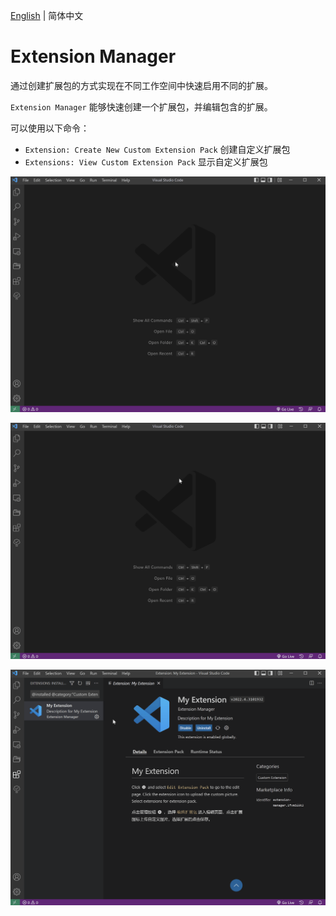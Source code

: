 [English](README.md) | 简体中文

# Extension Manager

通过创建扩展包的方式实现在不同工作空间中快速启用不同的扩展。

`Extension Manager` 能够快速创建一个扩展包，并编辑包含的扩展。

可以使用以下命令：

- `Extension: Create New Custom Extension Pack` 创建自定义扩展包
- `Extensions: View Custom Extension Pack` 显示自定义扩展包

![example-create](./images/example-create.gif)

![example-view](images/example-view.gif)

![example-reedit](images/example-reedit.gif)
